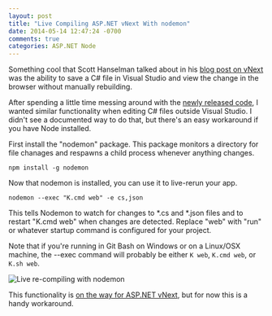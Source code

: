 ```yaml
---
layout: post
title: "Live Compiling ASP.NET vNext With nodemon"
date: 2014-05-14 12:47:24 -0700
comments: true
categories: ASP.NET Node
---
```


Something cool that Scott Hanselman talked about in his [blog post on vNext](http://www.hanselman.com/blog/IntroducingASPNETVNext.aspx)
was the ability to save a C# file in Visual Studio and view the change in the browser without manually rebuilding.

After spending a little time messing around with the [newly released code](https://github.com/aspnet), I wanted similar functionality when editing C# files outside Visual Studio.
I didn't see a documented way to do that, but there's an easy workaround if you have Node installed.

First install the "nodemon" package.
This package monitors a directory for file chanages and respawns a child process whenever anything changes.

`npm install -g nodemon`

Now that nodemon is installed, you can use it to live-rerun your app.

`nodemon --exec "K.cmd web" -e cs,json`

This tells Nodemon to watch for changes to *.cs and *.json files and to restart "K.cmd web" when changes are detected.
Replace "web" with "run" or whatever startup command is configured for your project.

Note that if you're running in Git Bash on Windows or on a Linux/OSX machine, the --exec command will probably be either `K web`, `K.cmd web`, or `K.sh web`.

![Live re-compiling with nodemon](//itsananderson.blob.core.windows.net/post-images/nodemon-k.png)

This functionality is [on the way for ASP.NET vNext](https://github.com/aspnet/Home/issues/22#issuecomment-43148021), but for now this is a handy workaround.
